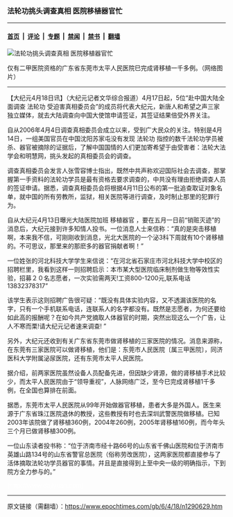 ### 法轮功挑头调查真相 医院移植器官忙

---

#### [首页](../../../..?n1290629) &nbsp;|&nbsp; [评论](../../../../../epoch-comment?n1290629) &nbsp;|&nbsp; [专题](../../../../../epoch-special?n1290629) &nbsp;|&nbsp; [禁闻](../../../../../epoch-news?n1290629) &nbsp;|&nbsp; [禁书](../../../../../books?n1290629) &nbsp;|&nbsp; [翻墙](https://github.com/gfw-breaker/nogfw/blob/master/README.md?n1290629)


<div><img alt="法轮功挑头调查真相 医院移植器官忙" class="attachment-djy_600_400 size-djy_600_400 wp-post-image" src="https://i.epochtimes.com/assets/uploads/2006/04/604171519051667.jpg"/>
<div class="caption">
 <p>
  仅有二甲医院资格的广东省东莞市太平人民医院巳完成肾移植一千多例。（网络图片）
 </p>
</div></div><hr/><div class="post_content" id="artbody" itemprop="articleBody">
 <!-- article content begin -->
 <p>
  【大纪元4月18日讯】（大纪元记者文华综合报道）4月17日起，5位“赴中国大陆全面调查
  <ok href="https://www.epochtimes.com/gb/tag/%E6%B3%95%E8%BD%AE%E5%8A%9F.html">
   法轮功
  </ok>
  受迫害真相委员会”的成员将代表大纪元，新唐人和希望之声三家独立媒体，就去大陆调查向中国大使馆申请签证，其签证结果倍受外界关注。
 </p>
 <p>
  自从2006年4月4日调查真相委员会成立以来，受到广大民众的关注。特别是4月14日，一组美国官员在中国沈阳苏家屯没有发现
  <ok href="https://www.epochtimes.com/gb/tag/%E6%B3%95%E8%BD%AE%E5%8A%9F.html">
   法轮功
  </ok>
  指控的数千法轮功学员被杀、器官被摘除的证据后，了解中国国情的人们更加寄希望于由受害者：法轮大法学会和明慧网，挑头发起的真相委员会的调查。
 </p>
 <p>
  调查真相委员会发言人张雪容博士指出，既然中共声称欢迎国际社会去调查，那掌握第一手资料的法轮功学员是最有资格去要求调查的，中共没有理由拒绝调查人员的签证申请。据悉，调查真相委员会将根据4月11日公布的第一批追查取证对象名单，就中国的所有劳教所，监狱，相关医院等进行调查，及时制止那里的犯罪行为。
 </p>
 <p>
  自从大纪元4月13日曝光大陆医院加班
  <ok href="https://www.epochtimes.com/gb/tag/%E7%A7%BB%E6%A4%8D%E5%99%A8%E5%AE%98.html">
   移植器官
  </ok>
  ，要在五月一日前“销赃灭迹”的消息后，大纪元接到许多知情人投书。一位消息人士来信称：“真的是突击移植啊，本来我不信，可刚刚收到消息，光北大医院的一个泌3科下周就有10个肾移植的。不可思议，那里来的那麽多的器官捐献者啊！”
 </p>
 <p>
  一位姓张的河北科技大学学生来信说：“在河北省石家庄市河北科技大学中校区的招聘栏里，我看到这样一则招聘启示：本市某大型医院临床制剂做生物等效性实验，招募２０名志愿者，一次实验需两天!工资800-1200元,联系电话13832378317”
 </p>
 <p>
  该学生表示这则招聘广告很可疑：“既没有具体实验内容，又不透漏该医院的名字，只有一个手机联系电话，连联系人的名字都没有。既然是志愿者，为何还要给如此高的报酬呢？在如今共产党摘取人体器官的时期，突然出现这么一个广告，让人不寒而栗!请大纪元记者速来调查! ”
 </p>
 <p>
  另外，大纪元还收到有关广东省东莞市做肾移植的三家医院的情况。消息来源称，在东莞有三家医院可以做肾移植，他们是：东莞市人民医院〔属三甲医院〕，同济医科大学附属泌尿医院，还有东莞市太平人民医院。
 </p>
 <p>
  据介绍，前两家医院虽然设备人员配备先进，但因缺少肾源，做的肾移植手术比较少，而太平人民医院由于“领导重视”，人脉网络广泛，至今巳完成肾移植1千多例，在全国也算排在前面。
 </p>
 <p>
  据悉，东莞市太平人民医院从99年开始做器官移植，患者大多是外国人。医生来源于广东省珠江医院退休的教授，这些教授有时也去深圳武警医院做移植。已知2003年该院做了肾移植360例，2004年260例，2005年肾移植160例，而今年头三个月已做肾移植300例。
 </p>
 <p>
  一位山东读者投书称：“位于济南市经十路66号的山东省千佛山医院和位于济南市英雄山路134号的山东省警官总医院（俗称劳改医院），这两家医院都直接参与了活体摘取法轮功学员器官的事情。幷且是直接得到上至中央一级的明确指示，下到院方全力参与的。”
 </p>
 <p>
  <font color="#ffffff">
   (http://www.dajiyuan.com)
  </font>
 </p>
 <!-- article content end -->
 <div id="below_article_ad">
 </div>
</div>


---

原文链接（需翻墙）：https://www.epochtimes.com/gb/6/4/18/n1290629.htm
